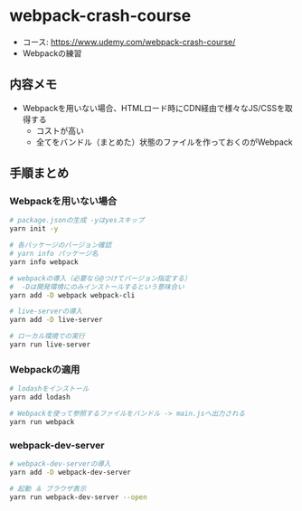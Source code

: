 # webpack-crash-course

- コース: https://www.udemy.com/webpack-crash-course/
- Webpackの練習

## 内容メモ

- Webpackを用いない場合、HTMLロード時にCDN経由で様々なJS/CSSを取得する
  - コストが高い
  - 全てをバンドル（まとめた）状態のファイルを作っておくのがWebpack

## 手順まとめ

### Webpackを用いない場合

```bash
# package.jsonの生成 -yはyesスキップ
yarn init -y

# 各パッケージのバージョン確認
# yarn info パッケージ名
yarn info webpack

# webpackの導入（必要なら@つけてバージョン指定する）
#  -Dは開発環境にのみインストールするという意味合い
yarn add -D webpack webpack-cli

# live-serverの導入
yarn add -D live-server

# ローカル環境での実行
yarn run live-server
```

### Webpackの適用

```bash
# lodashをインストール
yarn add lodash

# Webpackを使って参照するファイルをバンドル -> main.jsへ出力される
yarn run webpack
```

### webpack-dev-server

```bash
# webpack-dev-serverの導入
yarn add -D webpack-dev-server

# 起動 ＆ ブラウザ表示
yarn run webpack-dev-server --open

```
